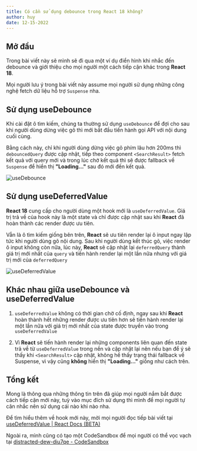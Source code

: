 ```yaml
---
title: Có cần sử dụng debounce trong React 18 không?
author: huy
date: 12-15-2022
---
```


## Mở đầu

Trong bài viết này sẽ mình sẽ đi qua một ví dụ điển hình khi nhắc đến debounce và giới thiệu cho mọi người một cách tiếp cận khác trong **React 18**.

Mọi người lưu ý trong bài viết này assume mọi người sử dụng những công nghệ fetch dữ liệu hỗ trợ `Suspense` nha.

## Sử dụng useDebounce

Khi cài đặt ô tìm kiếm, chúng ta thường sử dụng `useDebounce` để đợi cho sau khi người dùng dừng việc gõ thì mới bắt đầu tiến hành gọi API với nội dung cuối cùng.

Bằng cách này, chỉ khi người dùng dừng việc gõ phím lâu hơn 200ms thì `debouncedQuery` được cập nhật, tiếp theo component `<SearchResult>` fetch kết quả với query mới và trong lúc chờ kết quả thì sẽ được fallback về `Suspense` để hiển thị **"Loading..."** sau đó mới đến kết quả.

![useDebounce](https://user-images.githubusercontent.com/66771508/208147462-462e7fc5-12b1-47f0-8ddb-c8697a38cdc9.gif)

## Sử dụng useDeferredValue

**React 18** cung cấp cho người dùng một hook mới là `useDeferredValue`. Giá trị trả về của hook này là một state và chỉ được cập nhật sau khi **React** đã hoàn thành các render được ưu tiên.

Vẫn là ô tìm kiếm giống bên trên, **React** sẽ ưu tiên render lại ô input ngay lập tức khi người dùng gõ nội dung. Sau khi người dùng kết thúc gõ, việc render ô input không còn nữa, lúc này, **React** sẽ cập nhật lại `deferredQuery` thành giá trị mới nhất của `query` và tiến hành render lại một lần nữa nhưng với giá trị mới của `deferredQuery`

![useDeferredValue](https://user-images.githubusercontent.com/66771508/208147822-6c710c67-0749-458a-8b33-76e9fe80c040.gif)

## Khác nhau giữa useDebounce và useDeferredValue

1. `useDeferredValue` không có thời gian chờ cố định, ngay sau khi **React** hoàn thành hết những render được ưu tiên hơn sẽ tiến hành render lại một lần nữa với giá trị mới nhất của state được truyền vào trong `useDeferredValue`

2. Vì **React** sẽ tiến hành render lại những components liên quan đến state trả về từ `useDeferredValue` trong nền và cập nhật lại nên nếu bạn để ý sẽ thấy khi `<SearchResult>` cập nhật, không hề thấy trạng thái fallback về Suspense, vì vậy cũng **không** hiển thị **"Loading..."** giống như cách trên.

## Tổng kết

Mong là thông qua những thông tin trên đã giúp mọi người nắm bắt được cách tiếp cận mới này, tuỳ vào mục đích sử dụng thì mình để mọi người tự cân nhắc nên sử dụng cái nào khi nào nha.

Để tìm hiểu thêm về hook mới này, mời mọi người đọc tiếp bài viết tại [useDeferredValue | React Docs (BETA)](https://beta.reactjs.org/apis/react/useDeferredValue)

Ngoài ra, mình cũng có tạo một CodeSandbox để mọi người có thể vọc vạch tại [distracted-dew-diu7qe - CodeSandbox](https://codesandbox.io/s/distracted-dew-diu7qe?file=/App.js)